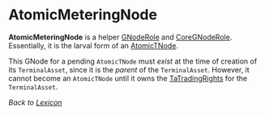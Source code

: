# AtomicMeteringNode

**AtomicMeteringNode** is a helper [GNodeRole](g-node-role) and [CoreGNodeRole](core-g-node-role). Essentially, it is the larval form of an [AtomicTNode](atomic-t-node.rst).

This GNode for a pending `AtomicTNode` must _exist_ at the time of creation of its `TerminalAsset`, since it is the _parent_ of the `TerminalAsset`. However, it cannot become an `AtomicTNode` until it owns the [TaTradingRights](ta-trading-rights.md) for the `TerminalAsset`.

_Back to [Lexicon](lexicon.md)_
